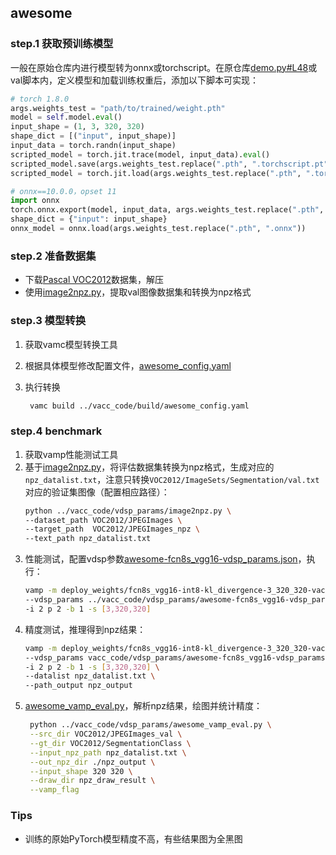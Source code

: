 ## awesome

### step.1 获取预训练模型
一般在原始仓库内进行模型转为onnx或torchscript。在原仓库[demo.py#L48](https://github.com/Tramac/awesome-semantic-segmentation-pytorch/blob/master/scripts/demo.py#L48)或val脚本内，定义模型和加载训练权重后，添加以下脚本可实现：

```python
# torch 1.8.0
args.weights_test = "path/to/trained/weight.pth"
model = self.model.eval()
input_shape = (1, 3, 320, 320)
shape_dict = [("input", input_shape)]
input_data = torch.randn(input_shape)
scripted_model = torch.jit.trace(model, input_data).eval()
scripted_model.save(args.weights_test.replace(".pth", ".torchscript.pt"))
scripted_model = torch.jit.load(args.weights_test.replace(".pth", ".torchscript.pt"))

# onnx==10.0.0，opset 11
import onnx
torch.onnx.export(model, input_data, args.weights_test.replace(".pth", ".onnx"), input_names=["input"], output_names=["output"], opset_version=11)
shape_dict = {"input": input_shape}
onnx_model = onnx.load(args.weights_test.replace(".pth", ".onnx"))
```

### step.2 准备数据集
- 下载[Pascal VOC2012](http://host.robots.ox.ac.uk/pascal/VOC/voc2012/)数据集，解压
- 使用[image2npz.py](../vacc_code/vdsp_params/image2npz.py)，提取val图像数据集和转换为npz格式


### step.3 模型转换
1. 获取vamc模型转换工具
2. 根据具体模型修改配置文件，[awesome_config.yaml](../vacc_code/build/awesome_config.yaml)
3. 执行转换

   ```bash
    vamc build ../vacc_code/build/awesome_config.yaml
   ```

### step.4 benchmark
1. 获取vamp性能测试工具
2. 基于[image2npz.py](../vacc_code/vdsp_params/image2npz.py)，将评估数据集转换为npz格式，生成对应的`npz_datalist.txt`，注意只转换`VOC2012/ImageSets/Segmentation/val.txt`对应的验证集图像（配置相应路径）：
    ```bash
    python ../vacc_code/vdsp_params/image2npz.py \
    --dataset_path VOC2012/JPEGImages \
    --target_path  VOC2012/JPEGImages_npz \
    --text_path npz_datalist.txt
    ```
3. 性能测试，配置vdsp参数[awesome-fcn8s_vgg16-vdsp_params.json](../vacc_code/vdsp_params/awesome-fcn8s_vgg16-vdsp_params.json)，执行：
    ```bash
    vamp -m deploy_weights/fcn8s_vgg16-int8-kl_divergence-3_320_320-vacc/fcn8s_vgg16 \
    --vdsp_params ../vacc_code/vdsp_params/awesome-fcn8s_vgg16-vdsp_params.json \
    -i 2 p 2 -b 1 -s [3,320,320]
    ```
4. 精度测试，推理得到npz结果：
    ```bash
    vamp -m deploy_weights/fcn8s_vgg16-int8-kl_divergence-3_320_320-vacc/fcn8s_vgg16 \
    --vdsp_params vacc_code/vdsp_params/awesome-fcn8s_vgg16-vdsp_params.json \
    -i 2 p 2 -b 1 -s [3,320,320] \
    --datalist npz_datalist.txt \
    --path_output npz_output
    ```
5. [awesome_vamp_eval.py](../vacc_code/vdsp_params/awesome_vamp_eval.py)，解析npz结果，绘图并统计精度：
   ```bash
    python ../vacc_code/vdsp_params/awesome_vamp_eval.py \
    --src_dir VOC2012/JPEGImages_val \
    --gt_dir VOC2012/SegmentationClass \
    --input_npz_path npz_datalist.txt \
    --out_npz_dir ./npz_output \
    --input_shape 320 320 \
    --draw_dir npz_draw_result \
    --vamp_flag
   ```

### Tips
- 训练的原始PyTorch模型精度不高，有些结果图为全黑图
